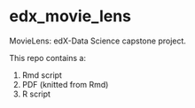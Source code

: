 # edx_movie_lens
MovieLens: edX-Data Science capstone project.

This repo contains a:
1. Rmd script
2. PDF (knitted from Rmd)
3. R script
